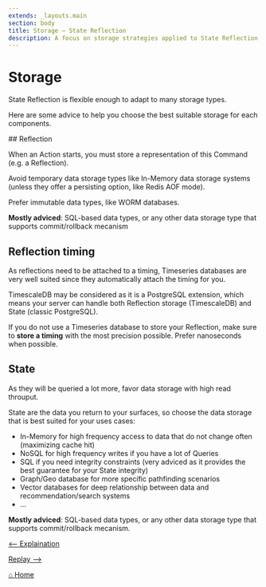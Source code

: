 ```yaml
---
extends: _layouts.main
section: body
title: Storage — State Reflection
description: A focus on storage strategies applied to State Reflection.
---
```


# Storage

State Reflection is flexible enough to adapt to many storage types.

Here are some advice to help you choose the best suitable storage for each components.

## Reflection

When an Action starts, you must store a representation of this Command (e.g. a Reflection).

Avoid temporary data storage types like In-Memory data storage systems (unless they offer a persisting option, like Redis AOF mode).

Prefer immutable data types, like WORM databases.

**Mostly adviced**: SQL-based data types, or any other data storage type that supports commit/rollback mecanism

## Reflection timing

As reflections need to be attached to a timing, Timeseries databases are very well suited since they automatically attach the timing for you.

TimescaleDB may be considered as it is a PostgreSQL extension, which means your server can handle both Reflection storage (TimescaleDB) and State (classic PostgreSQL).

If you do not use a Timeseries database to store your Reflection, make sure to **store a timing** with the most precision possible. Prefer nanoseconds when possible.

## State

As they will be queried a lot more, favor data storage with high read throuput.

State are the data you return to your surfaces, so choose the data storage that is best suited for your uses cases:

- In-Memory for high frequency access to data that do not change often (maximizing cache hit)
- NoSQL for high frequency writes if you have a lot of Queries
- SQL if you need integrity constraints (very adviced as it provides the best guarantee for your State integrity)
- Graph/Geo database for more specific pathfinding scenarios
- Vector databases for deep relationship between data and recommendation/search systems
- ...

**Mostly adviced**: SQL-based data types, or any other data storage type that supports commit/rollback mecanism.

[⟵ Explaination](../explaination)

[Replay ⟶](../replay)

[⌂ Home](../)
